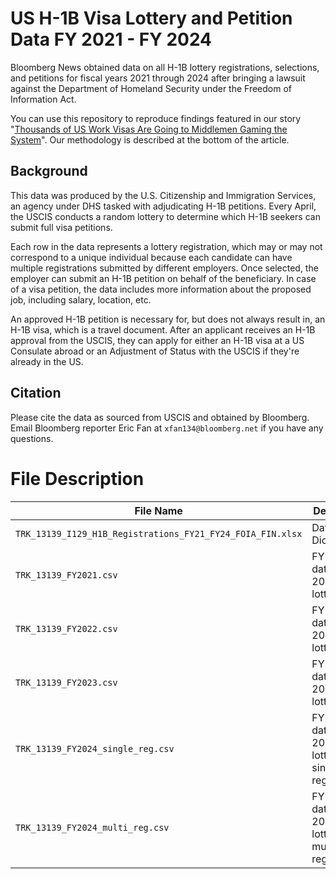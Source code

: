 # US H-1B Visa Lottery and Petition Data FY 2021 - FY 2024

Bloomberg News obtained data on all H-1B lottery registrations, selections, and petitions for fiscal years 2021 through 2024 after bringing a lawsuit against the Department of Homeland Security under the Freedom of Information Act. 

You can use this repository to reproduce findings featured in our story "[Thousands of US Work Visas Are Going to Middlemen Gaming the System](LINK)". Our methodology is described at the bottom of the article. 

## Background

This data was produced by the U.S. Citizenship and Immigration Services, an agency under DHS tasked with adjudicating H-1B petitions. Every April, the USCIS conducts a random lottery to determine which H-1B seekers can submit full visa petitions. 

Each row in the data represents a lottery registration, which may or may not correspond to a unique individual because each candidate can have multiple registrations submitted by different employers. Once selected, the employer can submit an H-1B petition on behalf of the beneficiary. In case of a visa petition, the data includes more information about the proposed job, including salary, location, etc. 

An approved H-1B petition is necessary for, but does not always result in, an H-1B visa, which is a travel document. After an applicant receives an H-1B approval from the USCIS, they can apply for either an H-1B visa at a US Consulate abroad or an Adjustment of Status with the USCIS if they're already in the US.

## Citation

Please cite the data as sourced from USCIS and obtained by Bloomberg. Email Bloomberg reporter Eric Fan at `xfan134@bloomberg.net` if you have any questions.

# File Description

| File Name | Description |
| ------------------------------------------------------------------- | ------------------------------------------------------------ |
| `TRK_13139_I129_H1B_Registrations_FY21_FY24_FOIA_FIN.xlsx` | Data Dictionary |
| `TRK_13139_FY2021.csv` | FY 2021 data (April 2020 lottery) |
| `TRK_13139_FY2022.csv` | FY 2022 data (April 2021 lottery) |
| `TRK_13139_FY2023.csv` | FY 2023 data (April 2022 lottery) |
| `TRK_13139_FY2024_single_reg.csv` | FY 2024 data (April 2023 lottery), single registrations |
| `TRK_13139_FY2024_multi_reg.csv` | FY 2024 data (April 2023 lottery), multiple registrations |

